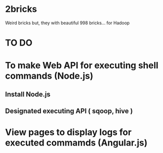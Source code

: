 2bricks
=======

Weird bricks but, they with beautiful 998 bricks... for Hadoop  


TO DO
=======

# To make Web API for executing shell commands (Node.js)
## Install Node.js
## Designated executing API ( sqoop, hive )
# View pages to display logs for executed commamds (Angular.js)
 


